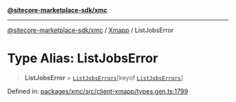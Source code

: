 [**@sitecore-marketplace-sdk/xmc**](../../../../README.md)

***

[@sitecore-marketplace-sdk/xmc](../../../../README.md) / [Xmapp](../README.md) / ListJobsError

# Type Alias: ListJobsError

> **ListJobsError** = [`ListJobsErrors`](ListJobsErrors.md)\[keyof [`ListJobsErrors`](ListJobsErrors.md)\]

Defined in: [packages/xmc/src/client-xmapp/types.gen.ts:1799](https://github.com/Sitecore/marketplace-sdk/blob/047115917e8843232ba2a4ba284b67585698b1c5/packages/xmc/src/client-xmapp/types.gen.ts#L1799)
